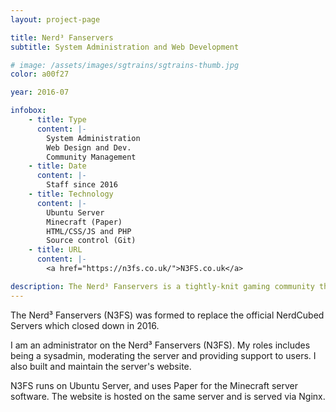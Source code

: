 ```yaml
---
layout: project-page

title: Nerd³ Fanservers
subtitle: System Administration and Web Development

# image: /assets/images/sgtrains/sgtrains-thumb.jpg
color: a00f27

year: 2016-07

infobox: 
    - title: Type
      content: |-
        System Administration
        Web Design and Dev.
        Community Management
    - title: Date
      content: |- 
        Staff since 2016
    - title: Technology
      content: |-
        Ubuntu Server
        Minecraft (Paper)
        HTML/CSS/JS and PHP
        Source control (Git)
    - title: URL
      content: |-
        <a href="https://n3fs.co.uk/">N3FS.co.uk</a>

description: The Nerd³ Fanservers is a tightly-knit gaming community that hosts various game servers, run by fans of NerdCubed. 
---
```


The Nerd³ Fanservers (N3FS) was formed to replace the official NerdCubed Servers which closed down in 2016. 

I am an administrator on the Nerd³ Fanservers (N3FS). My roles includes being a sysadmin, moderating the server and providing support to users. I also built and maintain the server's website. 

N3FS runs on Ubuntu Server, and uses Paper for the Minecraft server software. The website is hosted on the same server and is served via Nginx. 
